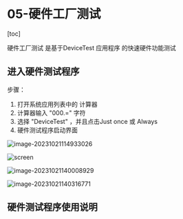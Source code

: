 # 05-硬件工厂测试

[toc]



硬件工厂测试 是基于DeviceTest 应用程序 的快速硬件功能测试





## 进入硬件测试程序

步骤：

1. 打开系统应用列表中的 计算器
2. 计算器输入 "000.=" 字符
3. 选择 "DeviceTest" ，并且点击Just once 或 Always
4. 硬件测试程序启动界面



![image-20231021114933026](http://tanzhtanzh.oss-cn-shenzhen.aliyuncs.com/img/image-20231021114933026.png)







![screen](http://tanzhtanzh.oss-cn-shenzhen.aliyuncs.com/img/screen.png)





![image-20231021140008929](http://tanzhtanzh.oss-cn-shenzhen.aliyuncs.com/img/image-20231021140008929.png)





![image-20231021140316771](http://tanzhtanzh.oss-cn-shenzhen.aliyuncs.com/img/image-20231021140316771.png)





## 硬件测试程序使用说明



